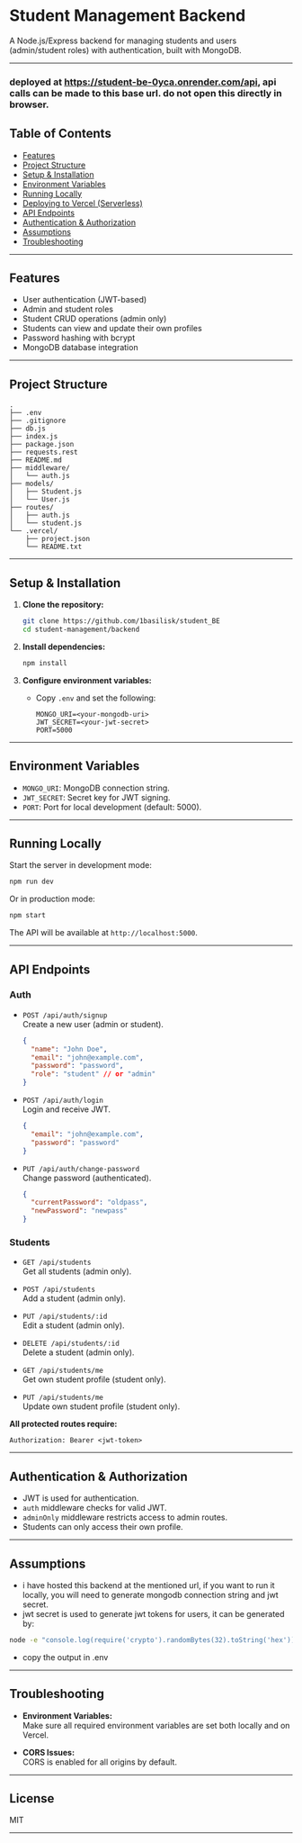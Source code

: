 # Student Management Backend

A Node.js/Express backend for managing students and users (admin/student roles) with authentication, built with MongoDB.

---
### deployed at https://student-be-0yca.onrender.com/api, api calls can be made to this base url. do not open this directly in browser. 

## Table of Contents

- [Features](#features)
- [Project Structure](#project-structure)
- [Setup & Installation](#setup--installation)
- [Environment Variables](#environment-variables)
- [Running Locally](#running-locally)
- [Deploying to Vercel (Serverless)](#deploying-to-vercel-serverless)
- [API Endpoints](#api-endpoints)
- [Authentication & Authorization](#authentication--authorization)
- [Assumptions](#assumptions)
- [Troubleshooting](#troubleshooting)

---

## Features

- User authentication (JWT-based)
- Admin and student roles
- Student CRUD operations (admin only)
- Students can view and update their own profiles
- Password hashing with bcrypt
- MongoDB database integration

---

## Project Structure

```
.
├── .env
├── .gitignore
├── db.js
├── index.js
├── package.json
├── requests.rest
├── README.md
├── middleware/
│   └── auth.js
├── models/
│   ├── Student.js
│   └── User.js
├── routes/
│   ├── auth.js
│   └── student.js
└── .vercel/
    ├── project.json
    └── README.txt
```

---

## Setup & Installation

1. **Clone the repository:**
   ```sh
   git clone https://github.com/1basilisk/student_BE
   cd student-management/backend
   ```

2. **Install dependencies:**
   ```sh
   npm install
   ```

3. **Configure environment variables:**
   - Copy `.env` and set the following:
     ```
     MONGO_URI=<your-mongodb-uri>
     JWT_SECRET=<your-jwt-secret>
     PORT=5000
     ```

---

## Environment Variables

- `MONGO_URI`: MongoDB connection string.
- `JWT_SECRET`: Secret key for JWT signing.
- `PORT`: Port for local development (default: 5000).

---

## Running Locally

Start the server in development mode:
```sh
npm run dev
```
Or in production mode:
```sh
npm start
```
The API will be available at `http://localhost:5000`.

---


## API Endpoints

### Auth

- `POST /api/auth/signup`  
  Create a new user (admin or student).
  ```json
  {
    "name": "John Doe",
    "email": "john@example.com",
    "password": "password",
    "role": "student" // or "admin"
  }
  ```

- `POST /api/auth/login`  
  Login and receive JWT.
  ```json
  {
    "email": "john@example.com",
    "password": "password"
  }
  ```

- `PUT /api/auth/change-password`  
  Change password (authenticated).
  ```json
  {
    "currentPassword": "oldpass",
    "newPassword": "newpass"
  }
  ```

### Students

- `GET /api/students`  
  Get all students (admin only).

- `POST /api/students`  
  Add a student (admin only).

- `PUT /api/students/:id`  
  Edit a student (admin only).

- `DELETE /api/students/:id`  
  Delete a student (admin only).

- `GET /api/students/me`  
  Get own student profile (student only).

- `PUT /api/students/me`  
  Update own student profile (student only).

**All protected routes require:**
```
Authorization: Bearer <jwt-token>
```

---

## Authentication & Authorization

- JWT is used for authentication.
- `auth` middleware checks for valid JWT.
- `adminOnly` middleware restricts access to admin routes.
- Students can only access their own profile.

---

## Assumptions

- i have hosted this backend at the mentioned url, if you want to run it locally, you will need to generate mongodb connection string and jwt secret.
- jwt secret is used to generate jwt tokens for users, it can be generated by:

```bash
node -e "console.log(require('crypto').randomBytes(32).toString('hex'))"
```
- copy the output in .env


---

## Troubleshooting

- **Environment Variables:**  
  Make sure all required environment variables are set both locally and on Vercel.

- **CORS Issues:**  
  CORS is enabled for all origins by default.

---

## License

MIT

---